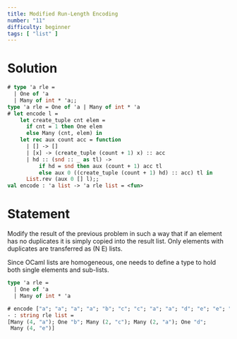 ```yaml
---
title: Modified Run-Length Encoding
number: "11"
difficulty: beginner
tags: [ "list" ]
---
```


# Solution

```ocaml
# type 'a rle =
  | One of 'a
  | Many of int * 'a;;
type 'a rle = One of 'a | Many of int * 'a
# let encode l =
    let create_tuple cnt elem =
      if cnt = 1 then One elem
      else Many (cnt, elem) in
    let rec aux count acc = function
      | [] -> []
      | [x] -> (create_tuple (count + 1) x) :: acc
      | hd :: (snd :: _ as tl) ->
          if hd = snd then aux (count + 1) acc tl
          else aux 0 ((create_tuple (count + 1) hd) :: acc) tl in
      List.rev (aux 0 [] l);;
val encode : 'a list -> 'a rle list = <fun>
```

# Statement

Modify the result of the previous problem in such a way that if an
element has no duplicates it is simply copied into the result list. Only
elements with duplicates are transferred as (N E) lists.

Since OCaml lists are homogeneous, one needs to define a type to hold
both single elements and sub-lists.

<!-- $MDX skip -->
```ocaml
type 'a rle =
  | One of 'a
  | Many of int * 'a
```

```ocaml
# encode ["a"; "a"; "a"; "a"; "b"; "c"; "c"; "a"; "a"; "d"; "e"; "e"; "e"; "e"];;
- : string rle list =
[Many (4, "a"); One "b"; Many (2, "c"); Many (2, "a"); One "d";
 Many (4, "e")]
```
